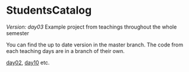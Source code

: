 # StudentsCatalog
_Version: day03_
Example project from teachings throughout the whole semester    

You can find the up to date version in the master branch.
The code from each teaching days are in a branch of their own.

[day02](https://github.com/ElectiveAspNet/StudentsCatalog/blob/day02/README.md), [day10](https://github.com/ElectiveAspNet/StudentsCatalog/blob/day10/README.md) etc.


